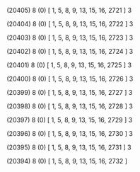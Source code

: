 (20405) 8 (0) [ 1, 5, 8, 9, 13, 15, 16, 2721 ] 3 


(20404) 8 (0) [ 1, 5, 8, 9, 13, 15, 16, 2722 ] 3 


(20403) 8 (0) [ 1, 5, 8, 9, 13, 15, 16, 2723 ] 3 


(20402) 8 (0) [ 1, 5, 8, 9, 13, 15, 16, 2724 ] 3 


(20401) 8 (0) [ 1, 5, 8, 9, 13, 15, 16, 2725 ] 3 


(20400) 8 (0) [ 1, 5, 8, 9, 13, 15, 16, 2726 ] 3 


(20399) 8 (0) [ 1, 5, 8, 9, 13, 15, 16, 2727 ] 3 


(20398) 8 (0) [ 1, 5, 8, 9, 13, 15, 16, 2728 ] 3 


(20397) 8 (0) [ 1, 5, 8, 9, 13, 15, 16, 2729 ] 3 


(20396) 8 (0) [ 1, 5, 8, 9, 13, 15, 16, 2730 ] 3 


(20395) 8 (0) [ 1, 5, 8, 9, 13, 15, 16, 2731 ] 3 


(20394) 8 (0) [ 1, 5, 8, 9, 13, 15, 16, 2732 ]  

